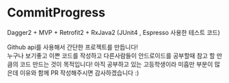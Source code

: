 # CommitProgress

Dagger2 + MVP + Retrofit2 + RxJava2 (JUnit4 , Espresso 사용한 테스트 코드)

Github api를 사용해서 간단한 프로젝트를 만듭니다!  
누구나 보기좋고 이쁜 코드를 작성하고 다른사람들이 안드로이드를 공부할때 참고 할 만큼의 코드 만드는 것이 목적입니다!
아직 공부하고 있는 고등학생이라 미흡만 부분이 많은데 이유와 함께 PR 작성해주시면 감사하겠습니다 :)
